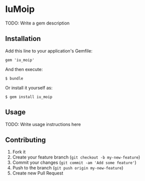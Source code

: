 # IuMoip

TODO: Write a gem description

## Installation

Add this line to your application's Gemfile:

    gem 'iu_moip'

And then execute:

    $ bundle

Or install it yourself as:

    $ gem install iu_moip

## Usage

TODO: Write usage instructions here

## Contributing

1. Fork it
2. Create your feature branch (`git checkout -b my-new-feature`)
3. Commit your changes (`git commit -am 'Add some feature'`)
4. Push to the branch (`git push origin my-new-feature`)
5. Create new Pull Request
